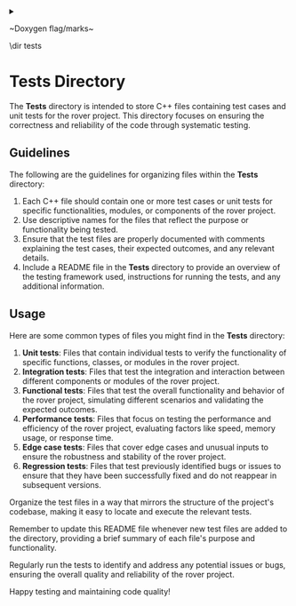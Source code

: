 <details><summary></summary></details>
<p>
~Doxygen flag/marks~
  
\dir tests
</p>

# Tests Directory

The **Tests** directory is intended to store C++ files containing test cases and unit tests for the rover project. This directory focuses on ensuring the correctness and reliability of the code through systematic testing.

## Guidelines

The following are the guidelines for organizing files within the **Tests** directory:

1. Each C++ file should contain one or more test cases or unit tests for specific functionalities, modules, or components of the rover project.
2. Use descriptive names for the files that reflect the purpose or functionality being tested.
3. Ensure that the test files are properly documented with comments explaining the test cases, their expected outcomes, and any relevant details.
4. Include a README file in the **Tests** directory to provide an overview of the testing framework used, instructions for running the tests, and any additional information.

## Usage

Here are some common types of files you might find in the **Tests** directory:

1. **Unit tests**: Files that contain individual tests to verify the functionality of specific functions, classes, or modules in the rover project.
2. **Integration tests**: Files that test the integration and interaction between different components or modules of the rover project.
3. **Functional tests**: Files that test the overall functionality and behavior of the rover project, simulating different scenarios and validating the expected outcomes.
4. **Performance tests**: Files that focus on testing the performance and efficiency of the rover project, evaluating factors like speed, memory usage, or response time.
5. **Edge case tests**: Files that cover edge cases and unusual inputs to ensure the robustness and stability of the rover project.
6. **Regression tests**: Files that test previously identified bugs or issues to ensure that they have been successfully fixed and do not reappear in subsequent versions.

Organize the test files in a way that mirrors the structure of the project's codebase, making it easy to locate and execute the relevant tests.

Remember to update this README file whenever new test files are added to the directory, providing a brief summary of each file's purpose and functionality.

Regularly run the tests to identify and address any potential issues or bugs, ensuring the overall quality and reliability of the rover project.

Happy testing and maintaining code quality!